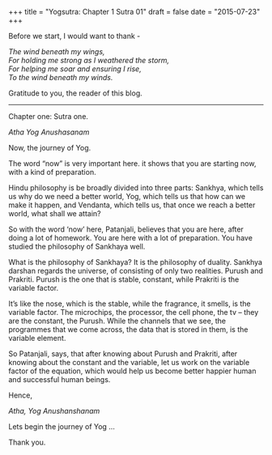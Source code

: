+++
title = "Yogsutra: Chapter 1 Sutra 01"
draft = false
date = "2015-07-23"
+++

Before we start, I would want to thank -

_The wind beneath my wings,_  
_For holding me strong as I weathered the storm,_  
_For helping me soar and ensuring I rise,_  
_To the wind beneath my winds._

Gratitude to you, the reader of this blog.

-----

Chapter one: Sutra one.

_Atha Yog Anushasanam_

Now, the journey of Yog.

The word “now” is very important here. it shows that you are starting now, with a kind of preparation.

Hindu philosophy is be broadly divided into three parts: Sankhya, which tells us why do we need a better world, Yog, which tells us that how can we make it happen, and Vendanta, which tells us, that once we reach a better world, what shall we attain?

So with the word ‘now’ here, Patanjali, believes that you are here, after doing a lot of homework. You are here with a lot of preparation. You have studied the philosophy of Sankhaya well.

What is the philosophy of Sankhaya? It is the philosophy of duality. Sankhya darshan regards the universe, of consisting of only two realities. Purush and Prakriti. Purush is the one that is stable, constant, while Prakriti is the variable factor.

It’s like the nose, which is the stable, while the fragrance, it smells, is the variable factor. The microchips, the processor, the cell phone, the tv – they are the constant, the Purush. While the channels that we see, the programmes that we come across, the data that is stored in them, is the variable element.

So Patanjali, says, that after knowing about Purush and Prakriti, after knowing about the constant and the variable, let us work on the variable factor of the equation, which would help us become better happier human and successful human beings.

Hence,

_Atha, Yog Anushanshanam_

Lets begin the journey of Yog …

Thank you.
